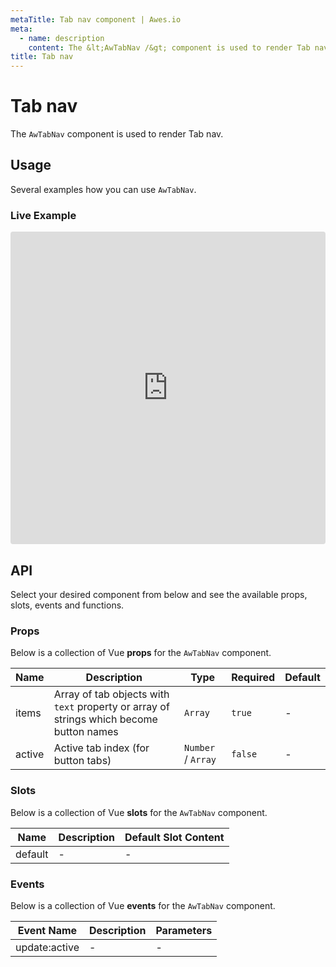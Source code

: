 ```yaml
---
metaTitle: Tab nav сomponent | Awes.io
meta:
  - name: description
    content: The &lt;AwTabNav /&gt; component is used to render Tab nav - UI Vue component for Awes.io.
title: Tab nav
---
```

# Tab nav

The `AwTabNav` component is used to render Tab nav.


## Usage
Several examples how you can use `AwTabNav`.

### Live Example
<iframe
     src='https://codesandbox.io/embed/github/awes-io/client/tree/master/examples/basic-ui?autoresize=1&fontsize=14&hidenavigation=1&initialpath=%2Faw-tab-nav&module=%2Fpages%2Faw-tab-nav.vue&theme=dark&view=editor'
     style='width:100%; height:500px; border:0; border-radius: 4px; overflow:hidden;'
     title='basic-ui'
     allow='geolocation; microphone; camera; midi; vr; accelerometer; gyroscope; payment; ambient-light-sensor; encrypted-media; usb'
     sandbox='allow-modals allow-forms allow-popups allow-scripts allow-same-origin'
   ></iframe>

## API
Select your desired component from below and see the available props, slots, events and functions.

### Props
Below is a collection of Vue **props** for the `AwTabNav` component.
<!-- @vuese:AwTabNav:props:start -->
|Name|Description|Type|Required|Default|
|---|---|---|---|---|
|items|Array of tab objects with `text` property or array of strings which become button names|`Array`|`true`|-|
|active|Active tab index (for button tabs)|`Number` /  `Array`|`false`|-|

<!-- @vuese:AwTabNav:props:end -->

### Slots
Below is a collection of Vue **slots** for the `AwTabNav` component.
<!-- @vuese:AwTabNav:slots:start -->
|Name|Description|Default Slot Content|
|---|---|---|
|default|-|-|

<!-- @vuese:AwTabNav:slots:end -->

### Events
Below is a collection of Vue **events** for the `AwTabNav` component.
<!-- @vuese:AwTabNav:events:start -->
|Event Name|Description|Parameters|
|---|---|---|
|update:active|-|-|

<!-- @vuese:AwTabNav:events:end -->

